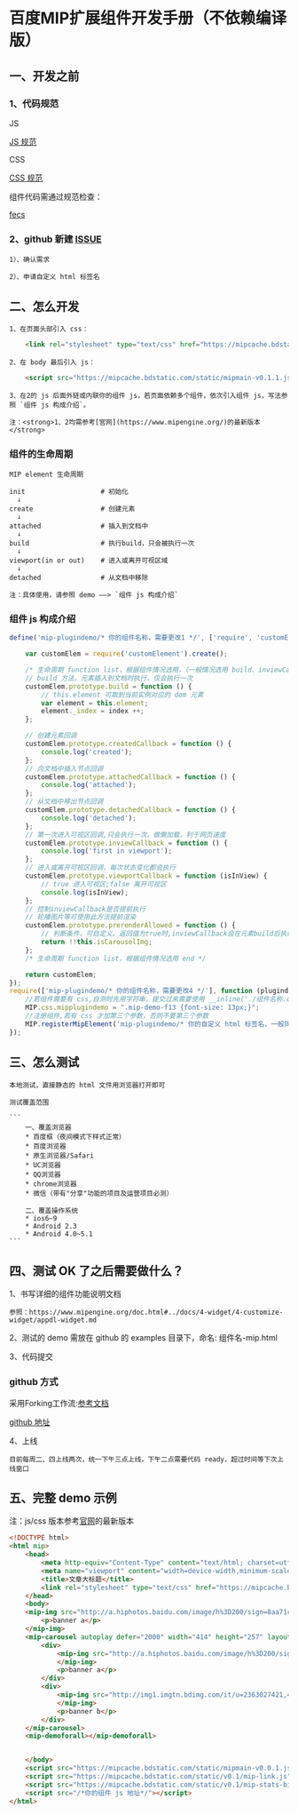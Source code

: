 # 百度MIP扩展组件开发手册（不依赖编译版）

## 一、开发之前

### 1、代码规范

JS

[JS 规范](https://github.com/ecomfe/spec/blob/master/javascript-style-guide.md)

CSS

[CSS 规范](https://github.com/ecomfe/spec/blob/master/css-style-guide.md)

组件代码需通过规范检查：

[fecs](http://fecs.baidu.com/)

### 2、github 新建 [ISSUE](https://github.com/mipengine/mip-plugins/issues)
    
    1）、确认需求

    2）、申请自定义 html 标签名


## 二、怎么开发

	1、在页面头部引入 css：

```html
    <link rel="stylesheet" type="text/css" href="https://mipcache.bdstatic.com/static/mipmain-v0.0.1.css">
```

	2、在 body 最后引入 js：

```html
    <script src="https://mipcache.bdstatic.com/static/mipmain-v0.1.1.js"></script>
```

	3、在2的 js 后面外链或内联你的组件 js，若页面依赖多个组件，依次引入组件 js，写法参照 `组件 js 构成介绍`。

    注：<strong>1、2均需参考[官网](https://www.mipengine.org/)的最新版本</strong>

### 组件的生命周期
    
    MIP element 生命周期

    init                   # 初始化  
      ↓  
    create                 # 创建元素  
      ↓  
    attached               # 插入到文档中  
      ↓   
    build                  # 执行build，只会被执行一次   
      ↓     
    viewport(in or out)    # 进入或离开可视区域   
      ↓    
    detached               # 从文档中移除

    注：具体使用，请参照 demo ——> `组件 js 构成介绍`

### 组件 js 构成介绍

```javascript
define('mip-plugindemo/* 你的组件名称，需要更改1 */', ['require', 'customElement'], function(require) {

    var customElem = require('customElement').create();

    /* 生命周期 function list，根据组件情况选用，（一般情况选用 build、inviewCallback） start */
    // build 方法，元素插入到文档时执行，仅会执行一次
    customElem.prototype.build = function () {
        // this.element 可取到当前实例对应的 dom 元素
        var element = this.element;
        element._index = index ++;
    };

    // 创建元素回调
    customElem.prototype.createdCallback = function () {
        console.log('created');
    };
    // 向文档中插入节点回调
    customElem.prototype.attachedCallback = function () {
        console.log('attached');
    };
    // 从文档中移出节点回调
    customElem.prototype.detachedCallback = function () {
        console.log('detached');
    };
    // 第一次进入可视区回调,只会执行一次，做懒加载，利于网页速度
    customElem.prototype.inviewCallback = function () {
        console.log('first in viewport');
    };
    // 进入或离开可视区回调，每次状态变化都会执行
    customElem.prototype.viewportCallback = function (isInView) {
        // true 进入可视区;false 离开可视区
        console.log(isInView);
    };
    // 控制inviewCallback是否提前执行
    // 轮播图片等可使用此方法提前渲染
    customElem.prototype.prerenderAllowed = function () {
        // 判断条件，可自定义。返回值为true时,inviewCallback会在元素build后执行
        return !!this.isCarouselImg;
    };
    /* 生命周期 function list，根据组件情况选用 end */

    return customElem;
});
require(['mip-plugindemo/* 你的组件名称，需要更改4 */'], function (plugindemo) {
	//若组件需要有 css,自测时先用字符串，提交过来需要使用 __inline('./组件名称.css'),一个 css 文件
	MIP.css.mipplugindemo = ".mip-demo-f13 {font-size: 13px;}";
    //注册组件,若有 css 才加第三个参数，否则不要第三个参数
    MIP.registerMipElement('mip-plugindemo/* 你的自定义 html 标签名，一般同组件名，需要更改5 */', plugindemo, MIP.css.mipplugindemo/*  css  string，需要更改6 */');
});
```

## 三、怎么测试
	
	本地测试，直接静态的 html 文件用浏览器打开即可

	测试覆盖范围

    ```
        一、覆盖浏览器
        * 百度框（夜间模式下样式正常）
        * 百度浏览器
        * 原生浏览器/Safari
        * UC浏览器
        * QQ浏览器
        * chrome浏览器
        * 微信（带有"分享"功能的项目及运营项目必测）

        二、覆盖操作系统
        * ios6~9
        * Android 2.3
        * Android 4.0~5.1
    ```

## 四、测试 OK 了之后需要做什么？

1、书写详细的组件功能说明文档
	
	参照：https://www.mipengine.org/doc.html#../docs/4-widget/4-customize-widget/appdl-widget.md

2、测试的 demo 需放在 github 的 examples 目录下，命名: 组件名-mip.html

3、代码提交

### github 方式

采用Forking工作流:[参考文档](https://github.com/oldratlee/translations/blob/master/git-workflows-and-tutorials/workflow-forking.md)

[github 地址](https://github.com/mipengine/mip-plugins)


4、上线
	
	目前每周二、四上线两次，统一下午三点上线，下午二点需要代码 ready，超过时间等下次上线窗口



## 五、完整 demo 示例

注：js/css 版本参考[官网](https://www.mipengine.org/)的最新版本

```html
<!DOCTYPE html>
<html mip>
    <head>
        <meta http-equiv="Content-Type" content="text/html; charset=utf-8" />
        <meta name="viewport" content="width=device-width,minimum-scale=1,initial-scale=1">
        <title>文章大标题</title>
        <link rel="stylesheet" type="text/css" href="https://mipcache.bdstatic.com/static/mipmain-v0.0.1.css">
    </head>
    <body>
    <mip-img src="http://a.hiphotos.baidu.com/image/h%3D200/sign=8aa71c7ce3c4b7452b94b016fffd1e78/3c6d55fbb2fb4316edd0e02f28a4462308f7d39c.jpg" popup alt="banner a" width="414" height="207" layout="responsive">
        <p>banner a</p>
    </mip-img>
    <mip-carousel autoplay defer="2000" width="414" height="257" layout="fixed-height">
        <div>
            <mip-img src="http://a.hiphotos.baidu.com/image/h%3D200/sign=8aa71c7ce3c4b7452b94b016fffd1e78/3c6d55fbb2fb4316edd0e02f28a4462308f7d39c.jpg" popup alt="banner a" width="414" height="207" layout="responsive">
            </mip-img>
            <p>banner a</p>
        </div>
        <div>
            <mip-img src="http://img1.imgtn.bdimg.com/it/u=2363027421,438461014&fm=206&gp=0.jpg" popup alt="banner b" width="414" height="207" layout="responsive">
            </mip-img>
            <p>banner b</p>
        </div>
    </mip-carousel>
    <mip-demoforall></mip-demoforall>


    </body>
    <script src="https://mipcache.bdstatic.com/static/mipmain-v0.0.1.js"></script>
    <script src="https://mipcache.bdstatic.com/static/v0.1/mip-link.js"></script>
    <script src="https://mipcache.bdstatic.com/static/v0.1/mip-stats-bidu.js"></script>
    <script src="/*你的组件 js 地址*/"></script>
</html>

```